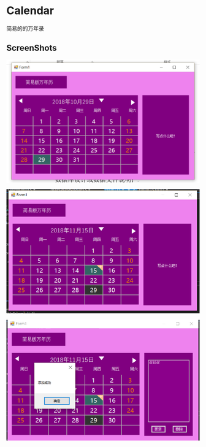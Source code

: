 # Calendar
简易的的万年录

## ScreenShots

![from1](/screenshot/from1.png)

![from2](/screenshot/from2.png)

![from3](/screenshot/from3.png)